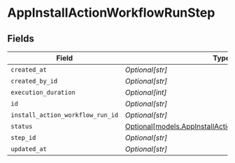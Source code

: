 # AppInstallActionWorkflowRunStep


## Fields

| Field                                                                                                        | Type                                                                                                         | Required                                                                                                     | Description                                                                                                  |
| ------------------------------------------------------------------------------------------------------------ | ------------------------------------------------------------------------------------------------------------ | ------------------------------------------------------------------------------------------------------------ | ------------------------------------------------------------------------------------------------------------ |
| `created_at`                                                                                                 | *Optional[str]*                                                                                              | :heavy_minus_sign:                                                                                           | N/A                                                                                                          |
| `created_by_id`                                                                                              | *Optional[str]*                                                                                              | :heavy_minus_sign:                                                                                           | N/A                                                                                                          |
| `execution_duration`                                                                                         | *Optional[int]*                                                                                              | :heavy_minus_sign:                                                                                           | N/A                                                                                                          |
| `id`                                                                                                         | *Optional[str]*                                                                                              | :heavy_minus_sign:                                                                                           | N/A                                                                                                          |
| `install_action_workflow_run_id`                                                                             | *Optional[str]*                                                                                              | :heavy_minus_sign:                                                                                           | N/A                                                                                                          |
| `status`                                                                                                     | [Optional[models.AppInstallActionWorkflowRunStepStatus]](../models/appinstallactionworkflowrunstepstatus.md) | :heavy_minus_sign:                                                                                           | N/A                                                                                                          |
| `step_id`                                                                                                    | *Optional[str]*                                                                                              | :heavy_minus_sign:                                                                                           | N/A                                                                                                          |
| `updated_at`                                                                                                 | *Optional[str]*                                                                                              | :heavy_minus_sign:                                                                                           | N/A                                                                                                          |